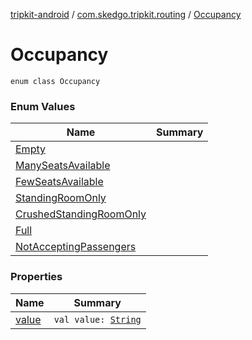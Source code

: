[tripkit-android](../../index.md) / [com.skedgo.tripkit.routing](../index.md) / [Occupancy](./index.md)

# Occupancy

`enum class Occupancy`

### Enum Values

| Name | Summary |
|---|---|
| [Empty](-empty.md) |  |
| [ManySeatsAvailable](-many-seats-available.md) |  |
| [FewSeatsAvailable](-few-seats-available.md) |  |
| [StandingRoomOnly](-standing-room-only.md) |  |
| [CrushedStandingRoomOnly](-crushed-standing-room-only.md) |  |
| [Full](-full.md) |  |
| [NotAcceptingPassengers](-not-accepting-passengers.md) |  |

### Properties

| Name | Summary |
|---|---|
| [value](value.md) | `val value: `[`String`](https://kotlinlang.org/api/latest/jvm/stdlib/kotlin/-string/index.html) |
